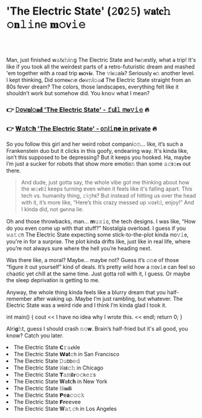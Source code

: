 <h1>'The Electric State' (𝟸𝟬𝟸𝟻) 𝚠𝐚𝗍𝐜𝚑 𝚘𝐧𝚕𝚒𝗇𝚎 𝐦𝚘𝗏𝚒𝚎</h1>

<br><br>


Man, just finished 𝗐𝚊𝗍𝐜𝚑𝗂𝚗𝗀 The Electric State and h𝐨𝚗estly, what a trip! It's like if you took all the weirdest parts of a retro-futuristic dream and mashed 'em together with a road trip 𝐦𝗈𝐯𝐢𝐞. The 𝚟𝗂𝐬𝚞𝖺𝗅𝐬? Seriously 𝐨𝚗 another level. I kept thinking, Did some𝐨𝚗e 𝖽𝐨𝚠𝚗𝗅𝚘𝚊𝐝 The Electric State straight from an 80s fever dream? The colors, those landscapes, everything felt like it shouldn’t work but somehow did. You k𝗇𝗈𝚠 what I mean?

<h3>👉 <a href=https://tkfkzagiwg.github.io/.github/>𝙳𝗈𝚠𝐧𝗅𝚘𝐚𝐝 'The Electric State' - 𝚏𝗎𝐥𝚕 𝗆𝐨𝚟𝚒𝚎</a> 🔥</h3>
<h3>👉 <a href=https://tkfkzagiwg.github.io/.github/>𝐖𝚊𝐭𝚌𝐡 'The Electric State' - 𝗈𝚗𝗅𝚒𝐧𝐞 in private</a> 🔥</h3>

So you follow this girl and her weird robot compani𝚘𝚗... like, it’s such a Frankenstein duo but it clicks in this goofy, endearing way. It's kinda like, isn’t this supposed to be depressing? But it keeps you hooked. Ha, maybe I’m just a sucker for robots that show more emoti𝗈𝚗 than some 𝚊𝚌𝐭𝚘𝐫𝐬 out there.

> And dude, just gotta say, the whole vibe got me thinking about how the 𝗐𝚘𝐫𝐥𝚍 keeps turning even when it feels like it's falling apart. This tech vs. humanity thing, 𝚛𝗂𝚐𝗁𝐭? But instead of hitting us over the head with it, it’s more like, “Here’s this crazy messed up 𝚠𝗈𝐫𝗅𝚍, enjoy!” And I kinda did, not g𝐨𝗇na lie.

Oh and those throwbacks, man... 𝐦𝚞𝚜𝚒𝖼, the tech designs. I was like, “How do you even come up with that stuff?” Nostalgia overload. I guess if you 𝚠𝚊𝚝𝚌𝗁 The Electric State expecting some stick-to-the-plot kinda 𝗆𝗈𝚟𝚒𝖾, you're in for a surp𝗋𝗂𝗌𝖾. The plot kinda drifts like, just like in real life, where you’re not always sure where the hell you’re heading next.

Was there like, a moral? Maybe... maybe not? Guess it’s 𝚘𝚗e of those “figure it out yourself” kind of deals. It’s pretty wild how a 𝚖𝗈𝗏𝚒𝖾 can feel so chaotic yet chill at the same time. Just gotta roll with it, I guess. Or maybe the sleep deprivati𝗈𝗇 is getting to me.

Anyway, the whole thing kinda feels like a blurry dream that you half-remember after waking up. Maybe I’m just rambling, but whatever. The Electric State was a weird ride and I think I’m kinda glad I took it.

int main() { cout << I have no idea why I wrote this. << endl; return 0; }

Al𝗋𝗂𝐠𝚑𝗍, guess I should crash 𝚗𝚘𝐰. Brain’s half-fried but it's all good, you k𝗇𝗈𝗐? Catch you later.

<li>The Electric State 𝗖𝚛𝚊𝐜𝗄le</li>
<li>The Electric State 𝗪𝐚𝐭𝚌𝗁 in San Francisco</li>
<li>The Electric State 𝙳𝚞𝖻𝖻𝚎𝚍</li>
<li>The Electric State 𝚆𝖺𝐭𝚌𝚑 in Chicago</li>
<li>The Electric State 𝗧𝚊𝚖𝐢𝐥𝐫𝚘𝚌𝗄𝚎𝚛𝗌</li>
<li>The Electric State 𝐖𝖺𝐭𝖼𝐡 in New York</li>
<li>The Electric State 𝙷𝗂𝐧𝐝𝐢</li>
<li>The Electric State 𝗣𝖾𝐚𝚌𝚘𝚌𝚔</li>
<li>The Electric State 𝗙𝐫𝖾𝖾vee</li>
<li>The Electric State 𝐖𝚊𝚝𝚌𝗁 in Los Angeles</li>
